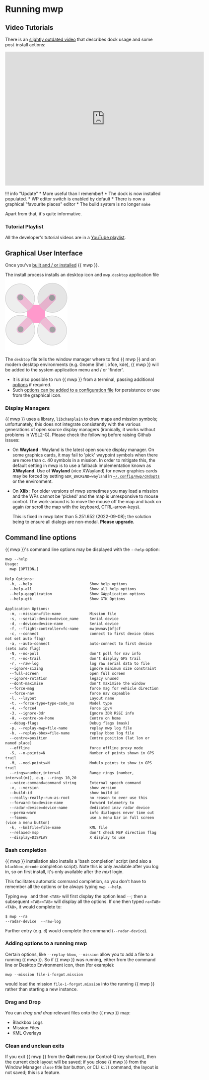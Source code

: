 # Running mwp

## Video Tutorials

There is an [slightly outdated video](https://vimeo.com/267437907)  that describes dock usage and some post-install actions:

<iframe src="https://player.vimeo.com/video/267437907?h=015ed1fdc6" width="640" height="431" frameborder="0" allow="autoplay; fullscreen; picture-in-picture" allowfullscreen></iframe>

!!! info "Update"
    * More useful than I remember!
    * The dock is now installed populated.
    * WP editor switch is enabled by default
    * There is now a graphical "favourite places" editor
    * The build system is no longer `make`

Apart from that, it's quite informative.

### Tutorial Playlist

All the developer's tutorial videos are in a [YouTube playlist](https://www.youtube.com/playlist?list=PLE_mnLfCdjvAH4pLe9HCqaWm682_r8NT3).

## Graphical User Interface

Once you've [built and / or installed](Building-with-meson-and-ninja.md) {{ mwp }}.

The install process installs an desktop icon and `mwp.desktop` application file ![icon](images/mwp_icon.svg)

  The `desktop` file tells the window manager where to find {{ mwp }} and on modern desktop environments (e.g. Gnome Shell, xfce, kde), {{ mwp }} will be added to the system application menu and / or 'finder'.

* It is also possible to run {{ mwp }} from a terminal, passing additional [options](mwp-Configuration.md) if required.
* Such [options can be added to a configuration file](mwp-Configuration.md) for persistence or use from the graphical icon.

### Display Managers

{{ mwp }} uses a library, `libchamplain` to draw maps and mission symbols; unfortunately, this does not integrate consistently with the various generations of open source display managers (ironically, it works without problems in WSL2-G). Please check the following before raising Github issues:

* On **Wayland** : Wayland is the latest open source display manager. On some graphics cards, it may fail to 'pick' waypoint symbols when there are more than c. 40 symbols in a mission.
  In order to mitigate this, the default setting in mwp is to use a fallback implementation known as **XWayland**. Use of **Wayland** (vice XWayland) for newer graphics cards may be forced by setting `GDK_BACKEND=wayland` in [`~/.config/mwp/cmdopts`](mwp-Configuration.md#cmdopts) or the environment.

* On **Xlib** : For older versions of mwp sometimes you may load a mission and the WPs cannot be 'picked' and the map is unresponsive to mouse control. The work-around is to move the mouse off the map and back on again (or scroll the map with the keyboard, CTRL-arrow-keys).

    This is fixed in mwp later than 5.251.652 (2022-09-08); the solution being to ensure all dialogs are non-modal. **Please upgrade.**

## Command line options

{{ mwp }}'s command line options may be displayed with the `--help` option:

    mwp --help
    Usage:
      mwp [OPTION…]

    Help Options:
      -h, --help                          Show help options
      --help-all                          Show all help options
      --help-gapplication                 Show GApplication options
      --help-gtk                          Show GTK Options

    Application Options:
      -m, --mission=file-name             Mission file
      -s, --serial-device=device_name     Serial device
      -d, --device=device-name            Serial device
      -f, --flight-controller=fc-name     mw|mwnav|bf|cf
      -c, --connect                       connect to first device (does not set auto flag)
      -a, --auto-connect                  auto-connect to first device (sets auto flag)
      -N, --no-poll                       don't poll for nav info
      -T, --no-trail                      don't display GPS trail
      -r, --raw-log                       log raw serial data to file
      --ignore-sizing                     ignore minimum size constraint
      --full-screen                       open full screen
      --ignore-rotation                   legacy unused
      --dont-maximise                     don't maximise the window
      --force-mag                         force mag for vehicle direction
      --force-nav                         force nav capaable
      -l, --layout                        Layout name
      -t, --force-type=type-code_no       Model type
      -4, --force4                        Force ipv4
      -3, --ignore-3dr                    Ignore 3DR RSSI info
      -H, --centre-on-home                Centre on home
      --debug-flags                       Debug flags (mask)
      -p, --replay-mwp=file-name          replay mwp log file
      -b, --replay-bbox=file-name         replay bbox log file
      --centre=position                   Centre position (lat lon or named place)
      --offline                           force offline proxy mode
      -S, --n-points=N                    Number of points shown in GPS trail
      -M, --mod-points=N                  Modulo points to show in GPS trail
      --rings=number,interval             Range rings (number, interval(m)), e.g. --rings 10,20
      --voice-command=command string      External speech command
      -v, --version                       show version
      --build-id                          show build id
      --really-really-run-as-root         no reason to ever use this
      --forward-to=device-name            forward telemetry to
      --radar-device=device-name          dedicated inav radar device
      --perma-warn                        info dialogues never time out
      --fsmenu                            use a menu bar in full screen (vice a menu button)
      -k, --kmlfile=file-name             KML file
      --relaxed-msp                       don't check MSP direction flag
      --display=DISPLAY                   X display to use

### Bash completion

{{ mwp }} installation also installs a 'bash completion' script (and also a `blackbox_decode` completion script).
Note this is only available after you log in, so on first install, it's only available after the *next* login.

This facilitates automatic command completion, so you don't have to remember all the options or be always typing `mwp --help`.

Typing `mwp ` and then `<TAB>` will first display the option lead `--`; then a subsequent `<TAB><TAB>` will display all the options. If one then typed `ra<TAB><TAB>`, it would complete to:

    $ mwp --ra
    --radar-device  --raw-log

Further entry (e.g. `d`) would complete the command (`--radar-device`).

### Adding options to a running mwp

Certain options, like `--replay-bbox`, `--mission` allow you to add a file to a running {{ mwp }}. So if {{ mwp }} was running, either from the command line or Desktop Environment icon, then (for example):

    mwp --mission file-i-forgot.mission

would load the mission `file-i-forgot.mission` into the running {{ mwp }} rather than starting a new instance.

### Drag and Drop

You can *drag and drop* relevant files onto the {{ mwp }} map:

* Blackbox Logs
* Mission Files
* KML Overlays

### Clean and unclean exits

If you exit {{ mwp }} from the **Quit** menu (or Control-Q key shortcut), then the current dock layout will be saved; if you close {{ mwp }} from the Window Manager `close` title bar button, or CLI `kill` command, the layout is not saved; this is a feature.
